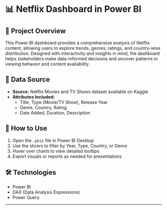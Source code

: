 # 📊 Netflix Dashboard in Power BI

## 🎯 Project Overview
This Power BI dashboard provides a comprehensive analysis of Netflix content, allowing users to explore trends, genres, ratings, and country-wise distribution. Designed with interactivity and insights in mind, the dashboard helps stakeholders make data-informed decisions and uncover patterns in viewing behavior and content availability.

## 📂 Data Source
- **Source:** Netflix Movies and TV Shows dataset available on Kaggle
- **Attributes Included:**
  - Title, Type (Movie/TV Show), Release Year
  - Genre, Country, Rating
  - Date Added, Duration, Description

## 📌 How to Use
1. Open the `.pbix` file in Power BI Desktop
2. Use the slicers to filter by Year, Type, Country, or Genre
3. Hover over charts to view detailed tooltips
4. Export visuals or reports as needed for presentations

## 🛠️ Technologies
- Power BI
- DAX (Data Analysis Expressions)
- Power Query

---
